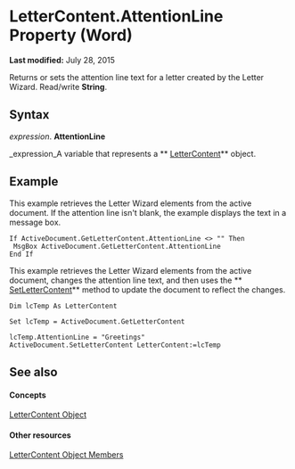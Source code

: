 
# LetterContent.AttentionLine Property (Word)

 **Last modified:** July 28, 2015

Returns or sets the attention line text for a letter created by the Letter Wizard. Read/write  **String**.

## Syntax

 _expression_. **AttentionLine**

 _expression_A variable that represents a  ** [LetterContent](62a4e17a-6598-c904-f27d-817c19c04981.md)** object.


## Example

This example retrieves the Letter Wizard elements from the active document. If the attention line isn't blank, the example displays the text in a message box.


```
If ActiveDocument.GetLetterContent.AttentionLine <> "" Then 
 MsgBox ActiveDocument.GetLetterContent.AttentionLine 
End If
```

This example retrieves the Letter Wizard elements from the active document, changes the attention line text, and then uses the  ** [SetLetterContent](8c9b2f6e-34a7-41a3-761d-c1a5da141aba.md)** method to update the document to reflect the changes.




```
Dim lcTemp As LetterContent 
 
Set lcTemp = ActiveDocument.GetLetterContent 
 
lcTemp.AttentionLine = "Greetings" 
ActiveDocument.SetLetterContent LetterContent:=lcTemp
```


## See also


#### Concepts


 [LetterContent Object](62a4e17a-6598-c904-f27d-817c19c04981.md)
#### Other resources


 [LetterContent Object Members](614f0a71-9722-0847-5b5f-fd6b0a85bd2f.md)
